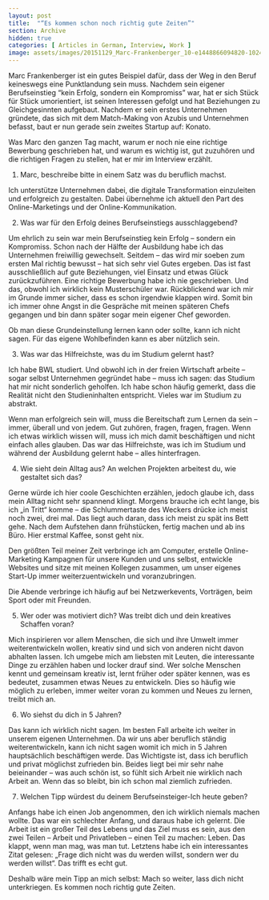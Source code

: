 ```yaml
---
layout: post
title:  "“Es kommen schon noch richtig gute Zeiten”"
section: Archive
hidden: true
categories: [ Articles in German, Interview, Work ]
image: assets/images/20151129_Marc-Frankenberger_10-e1448866094820-1024x609.jpg
---
```



Marc Frankenberger ist ein gutes Beispiel dafür, dass der Weg in den Beruf keineswegs eine Punktlandung sein muss. Nachdem sein eigener Berufseinstieg “kein Erfolg, sondern ein Kompromiss” war, hat er sich Stück für Stück umorientiert, ist seinen Interessen gefolgt und hat Beziehungen zu Gleichgesinnten aufgebaut. Nachdem er sein erstes Unternehmen gründete, das sich mit dem Match-Making von Azubis und Unternehmen befasst, baut er nun gerade sein zweites Startup auf: Konato.

Was Marc den ganzen Tag macht, warum er noch nie eine richtige Bewerbung geschrieben hat, und warum es wichtig ist, gut zuzuhören und die richtigen Fragen zu stellen, hat er mir im Interview erzählt.

1. Marc, beschreibe bitte in einem Satz was du beruflich machst.

Ich unterstütze Unternehmen dabei, die digitale Transformation einzuleiten und erfolgreich zu gestalten. Dabei übernehme ich aktuell den Part des Online-Marketings und der Online-Kommunikation.

2. Was war für den Erfolg deines Berufseinstiegs ausschlaggebend?

Um ehrlich zu sein war mein Berufseinstieg kein Erfolg – sondern ein Kompromiss. Schon nach der Hälfte der Ausbildung habe ich das Unternehmen freiwillig gewechselt. Seitdem – das wird mir soeben zum ersten Mal richtig bewusst – hat sich sehr viel Gutes ergeben. Das ist fast ausschließlich auf gute Beziehungen, viel Einsatz und etwas Glück zurückzuführen. Eine richtige Bewerbung habe ich nie geschrieben. Und das, obwohl ich wirklich kein Musterschüler war. Rückblickend war ich mir im Grunde immer sicher, dass es schon irgendwie klappen wird. Somit bin ich immer ohne Angst in die Gespräche mit meinen späteren Chefs gegangen und bin dann später sogar mein eigener Chef geworden.

Ob man diese Grundeinstellung lernen kann oder sollte, kann ich nicht sagen. Für das eigene Wohlbefinden kann es aber nützlich sein.

3. Was war das Hilfreichste, was du im Studium gelernt hast?

Ich habe BWL studiert. Und obwohl ich in der freien Wirtschaft arbeite – sogar selbst Unternehmen gegründet habe – muss ich sagen: das Studium hat mir nicht sonderlich geholfen. Ich habe schon häufig gemerkt, dass die Realität nicht den Studieninhalten entspricht. Vieles war im Studium zu abstrakt.

Wenn man erfolgreich sein will, muss die Bereitschaft zum Lernen da sein – immer, überall und von jedem. Gut zuhören, fragen, fragen, fragen. Wenn ich etwas wirklich wissen will, muss ich mich damit beschäftigen und nicht einfach alles glauben. Das war das Hilfreichste, was ich im Studium und während der Ausbildung gelernt habe – alles hinterfragen.

4. Wie sieht dein Alltag aus? An welchen Projekten arbeitest du, wie gestaltet sich das?

Gerne würde ich hier coole Geschichten erzählen, jedoch glaube ich, dass mein Alltag nicht sehr spannend klingt. Morgens brauche ich echt lange, bis ich „in Tritt“ komme – die Schlummertaste des Weckers drücke ich meist noch zwei, drei mal. Das liegt auch daran, dass ich meist zu spät ins Bett gehe. Nach dem Aufstehen dann frühstücken, fertig machen und ab ins Büro. Hier erstmal Kaffee, sonst geht nix.

Den größten Teil meiner Zeit verbringe ich am Computer, erstelle Online-Marketing Kampagnen für unsere Kunden und uns selbst, entwickle Websites und sitze mit meinen Kollegen zusammen, um unser eigenes Start-Up immer weiterzuentwickeln und voranzubringen.

Die Abende verbringe ich häufig auf bei Netzwerkevents, Vorträgen, beim Sport oder mit Freunden.

5. Wer oder was motiviert dich? Was treibt dich und dein kreatives Schaffen voran?

Mich inspirieren vor allem Menschen, die sich und ihre Umwelt immer weiterentwickeln wollen, kreativ sind und sich von anderen nicht davon abhalten lassen. Ich umgebe mich am liebsten mit Leuten, die interessante Dinge zu erzählen haben und locker drauf sind. Wer solche Menschen kennt und gemeinsam kreativ ist, lernt früher oder später kennen, was es bedeutet, zusammen etwas Neues zu entwickeln. Dies so häufig wie möglich zu erleben, immer weiter voran zu kommen und Neues zu lernen, treibt mich an.

6. Wo siehst du dich in 5 Jahren?

Das kann ich wirklich nicht sagen. Im besten Fall arbeite ich weiter in unserem eigenen Unternehmen. Da wir uns aber beruflich ständig weiterentwickeln, kann ich nicht sagen womit ich mich in 5 Jahren hauptsächlich beschäftigen werde. Das Wichtigste ist, dass ich beruflich und privat möglichst zufrieden bin. Beides liegt bei mir sehr nahe beieinander – was auch schön ist, so fühlt sich Arbeit nie wirklich nach Arbeit an. Wenn das so bleibt, bin ich schon mal ziemlich zufrieden.

7. Welchen Tipp würdest du deinem Berufseinsteiger-Ich heute geben?

Anfangs habe ich einen Job angenommen, den ich wirklich niemals machen wollte. Das war ein schlechter Anfang, und daraus habe ich gelernt. Die Arbeit ist ein großer Teil des Lebens und das Ziel muss es sein, aus den zwei Teilen – Arbeit und Privatleben – einen Teil zu machen: Leben. Das klappt, wenn man mag, was man tut. Letztens habe ich ein interessantes Zitat gelesen: „Frage dich nicht was du werden willst, sondern wer du werden willst“. Das trifft es echt gut.

Deshalb wäre mein Tipp an mich selbst: Mach so weiter, lass dich nicht unterkriegen. Es kommen noch richtig gute Zeiten.

